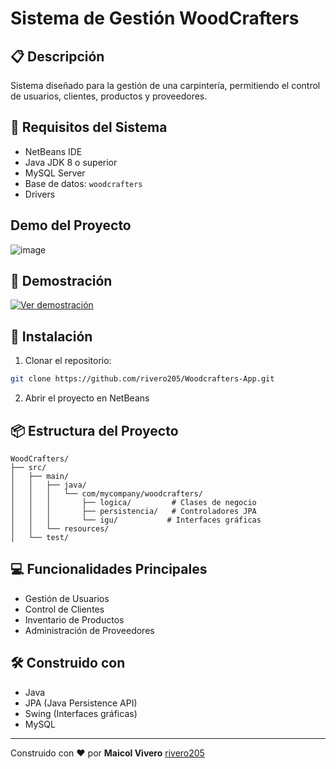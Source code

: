 # Sistema de Gestión WoodCrafters 

## 📋 Descripción
Sistema diseñado para la gestión de una carpintería, permitiendo el control de usuarios, clientes, productos y proveedores.

## 🔧 Requisitos del Sistema

- NetBeans IDE
- Java JDK 8 o superior
- MySQL Server
- Base de datos: `woodcrafters`
- Drivers

## Demo del Proyecto
![image](https://github.com/user-attachments/assets/50229fa0-7f04-4afe-9804-f12958966447)

## 🎥 Demostración

[![Ver demostración](https://ruta-a-tu-thumbnail.png)](https://github.com/user-attachments/assets/93e6bf49-934d-406b-8d02-a9da4492c570)




## 🚀 Instalación

1. Clonar el repositorio:
```bash
git clone https://github.com/rivero205/Woodcrafters-App.git
```

2. Abrir el proyecto en NetBeans

## 📦 Estructura del Proyecto

```
WoodCrafters/
├── src/
│   ├── main/
│   │   ├── java/
│   │   │   └── com/mycompany/woodcrafters/
│   │   │       ├── logica/         # Clases de negocio
│   │   │       ├── persistencia/   # Controladores JPA
│   │   │       └── igu/           # Interfaces gráficas
│   │   └── resources/
│   └── test/
```

## 💻 Funcionalidades Principales

- Gestión de Usuarios
- Control de Clientes
- Inventario de Productos
- Administración de Proveedores

## 🛠️ Construido con

- Java
- JPA (Java Persistence API)
- Swing (Interfaces gráficas)
- MySQL

---
Construido con ❤️ por **Maicol Vivero** [rivero205](https://github.com/rivero205)
